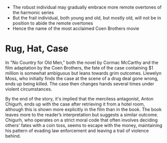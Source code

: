 - The robust individual may gradually embrace more remote overtones of the harmonic series
- But the frail individual, both young and old, but mostly old, will not be in position to abide the remote overtones
- Hence the name of the most acclaimed Coen Brothers movie

# Rug, Hat, Case

In "No Country for Old Men," both the novel by Cormac McCarthy and the film adaptation by the Coen Brothers, the fate of the case containing $1 million is somewhat ambiguous but leans towards grim outcomes. Llewelyn Moss, who initially finds the case at the scene of a drug deal gone wrong, ends up being killed. The case then changes hands several times under violent circumstances.

By the end of the story, it's implied that the merciless antagonist, Anton Chigurh, ends up with the case after retrieving it from a hotel room, although this is shown more explicitly in the film than in the book. The book leaves more to the reader’s interpretation but suggests a similar outcome. Chigurh, who operates on a strict moral code that often involves deciding others' fates with a coin toss, seems to escape with the money, maintaining his pattern of evading law enforcement and leaving a trail of violence behind.
